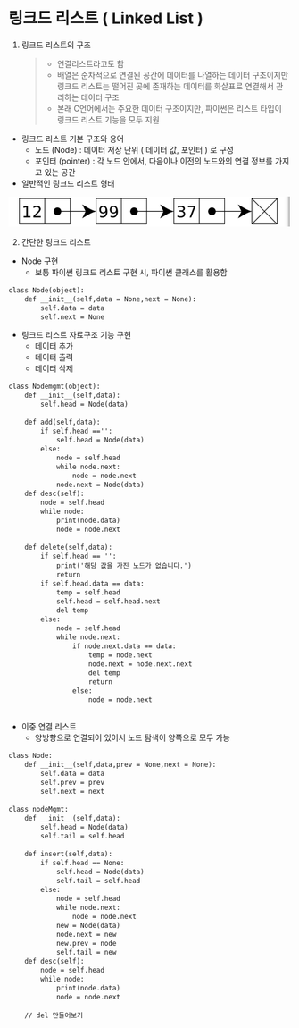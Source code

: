 # 링크드 리스트 ( Linked List )

1. 링크드 리스트의 구조

   > - 연결리스트라고도 함
   > - 배열은 순차적으로 연결된 공간에 데이터를 나열하는 데이터 구조이지만 링크드 리스트는 떨어진 곳에 존재하는 데이터를 화살표로 연결해서 관리하는 데이터 구조
   > - 본래 C언어에서는 주요한 데이터 구조이지만, 파이썬은 리스트 타입이 링크드 리스트 기능을 모두 지원

- 링크드 리스트 기본 구조와 용어
  - 노드 (Node) : 데이터 저장 단위 ( 데이터 값, 포인터 ) 로 구성
  - 포인터 (pointer) : 각 노드 안에서, 다음이나 이전의 노드와의 연결 정보를 가지고 있는 공간
- 일반적인 링크드 리스트 형태

![image-20210113120455956](README.assets/image-20210113120455956.png)



2. 간단한 링크드 리스트 

- Node 구현
  - 보통 파이썬 링크드 리스트 구현 시, 파이썬 클래스를 활용함

```
class Node(object):
    def __init__(self,data = None,next = None):
        self.data = data
        self.next = None
```

- 링크드 리스트 자료구조 기능 구현
  - 데이터 추가
  - 데이터 출력
  - 데이터 삭제

```
class Nodemgmt(object):
	def __init__(self,data):
		self.head = Node(data)
		
	def add(self,data):
		if self.head =='':
			self.head = Node(data)
		else:
			node = self.head
			while node.next:
				node = node.next
			node.next = Node(data)
	def desc(self):
		node = self.head
		while node:
			print(node.data)
			node = node.next
		
	def delete(self,data):
		if self.head == '':
			print('해당 값을 가진 노드가 없습니다.')
			return 
		if self.head.data == data:
			temp = self.head
			self.head = self.head.next
			del temp
		else:
			node = self.head
			while node.next:
				if node.next.data == data:
					temp = node.next
					node.next = node.next.next
					del temp
					return
				else:
					node = node.next
			
```



- 이중 연결 리스트
  - 양방향으로 연결되어 있어서 노드 탐색이 양쪽으로 모두 가능

```
class Node:
	def __init__(self,data,prev = None,next = None):
		self.data = data
		self.prev = prev
		self.next = next
		
class nodeMgmt:
	def __init__(self,data):
		self.head = Node(data)
		self.tail = self.head
		
	def insert(self,data):
		if self.head == None:
			self.head = Node(data)
			self.tail = self.head
		else:
			node = self.head
			while node.next:
				node = node.next
			new = Node(data)
			node.next = new
			new.prev = node
			self.tail = new
	def desc(self):
		node = self.head
		while node:
			print(node.data)
			node = node.next
			
	// del 만들어보기

```

